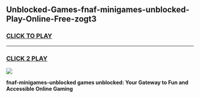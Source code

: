 
## Unblocked-Games-fnaf-minigames-unblocked-Play-Online-Free-zogt3
<h3>
<a href="https://premium76.site?title=fnaf-minigames-unblocked&ref=26A">CLICK TO PLAY</a></h3>
<hr>

<h3>
<a href="https://premium76.site?title=fnaf-minigames-unblocked&ref=26A">CLICK 2 PLAY</a>
  
</h3>

<a href="https://premium76.site?title=fnaf-minigames-unblocked&ref=26A"><img src="https://clearcache.store/games.png"></a>


**fnaf-minigames-unblocked games unblocked: Your Gateway to Fun and Accessible Online Gaming**
